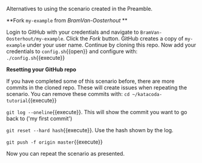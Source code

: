 
Alternatives to using the scenario created in the Preamble.

**Fork `my-example` from _BramVan-Oosterhout_ **

Login to GitHub with your credentials and navigate to `BramVan-Oosterhout/my-example`. Click the _Fork_ button. GitHub creates a copy of `my-example` under your user name. Continue by cloning this repo. Now add your credentials to `config.sh`{{open}} and configure with: `./config.sh`{{execute}}

**Resetting your GitHub repo**

If you have completed some of this scenario before, there are more commits in the cloned repo. These will create issues when repeating the scenario. You can remove these commits with: `cd ~/katacoda-tutorial`{{execute}}

`git log --oneline`{{execute}}. This will show the commit you want to go back to ('my first commit')

`git reset --hard hash`{{execute}}. Use the hash shown by the log.

`git push -f origin master`{{execute}}

Now you can repeat the scenario as presented.